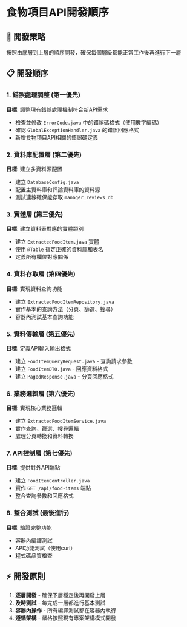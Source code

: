 # 食物項目API開發順序

## 🎯 開發策略
按照由底層到上層的順序開發，確保每個層級都能正常工作後再進行下一層

## 📋 開發順序

### 1. 錯誤處理調整 (第一優先)
**目標**: 調整現有錯誤處理機制符合新API需求
- 檢查並修改 `ErrorCode.java` 中的錯誤碼格式（使用數字編碼）
- 確認 `GlobalExceptionHandler.java` 的錯誤回應格式
- 新增食物項目API相關的錯誤碼定義

### 2. 資料庫配置層 (第二優先)
**目標**: 建立多資料源配置
- 建立 `DatabaseConfig.java`
- 配置主資料庫和評論資料庫的資料源
- 測試連線確保能存取 `manager_reviews_db`

### 3. 實體層 (第三優先)
**目標**: 建立資料表對應的實體類別
- 建立 `ExtractedFoodItem.java` 實體
- 使用 `@Table` 指定正確的資料庫和表名
- 定義所有欄位對應關係

### 4. 資料存取層 (第四優先)
**目標**: 實現資料查詢功能
- 建立 `ExtractedFoodItemRepository.java`
- 實作基本的查詢方法（分頁、篩選、搜尋）
- 容器內測試基本查詢功能

### 5. 資料傳輸層 (第五優先)
**目標**: 定義API輸入輸出格式
- 建立 `FoodItemQueryRequest.java` - 查詢請求參數
- 建立 `FoodItemDTO.java` - 回應資料格式
- 建立 `PagedResponse.java` - 分頁回應格式

### 6. 業務邏輯層 (第六優先)
**目標**: 實現核心業務邏輯
- 建立 `ExtractedFoodItemService.java`
- 實作查詢、篩選、搜尋邏輯
- 處理分頁轉換和資料轉換

### 7. API控制層 (第七優先)
**目標**: 提供對外API端點
- 建立 `FoodItemController.java`
- 實作 `GET /api/food-items` 端點
- 整合查詢參數和回應格式

### 8. 整合測試 (最後進行)
**目標**: 驗證完整功能
- 容器內編譯測試
- API功能測試（使用curl）
- 程式碼品質檢查

## ⚡ 開發原則
1. **逐層開發** - 確保下層穩定後再開發上層
2. **及時測試** - 每完成一層都進行基本測試
3. **容器內操作** - 所有編譯測試都在容器內執行
4. **遵循架構** - 嚴格按照現有專案架構模式開發